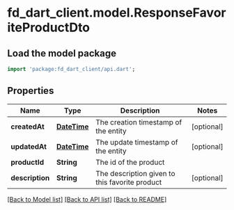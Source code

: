 # fd_dart_client.model.ResponseFavoriteProductDto

## Load the model package
```dart
import 'package:fd_dart_client/api.dart';
```

## Properties
Name | Type | Description | Notes
------------ | ------------- | ------------- | -------------
**createdAt** | [**DateTime**](DateTime.md) | The creation timestamp of the entity | [optional] 
**updatedAt** | [**DateTime**](DateTime.md) | The update timestamp of the entity | [optional] 
**productId** | **String** | The id of the product | 
**description** | **String** | The description given to this favorite product | [optional] 

[[Back to Model list]](../README.md#documentation-for-models) [[Back to API list]](../README.md#documentation-for-api-endpoints) [[Back to README]](../README.md)


